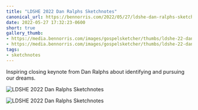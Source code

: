 ```yaml
---
title: "LDSHE 2022 Dan Ralphs Sketchnotes"
canonical_url: https://bennorris.com/2022/05/27/ldshe-dan-ralphs-sketchnotes
date: 2022-05-27 17:32:23-0600
short: true
gallery_thumb: 
- https://media.bennorris.com/images/gospelsketcher/thumbs/ldshe-22-dan-ralphs-01.jpg
- https://media.bennorris.com/images/gospelsketcher/thumbs/ldshe-22-dan-ralphs-02.jpg
tags:
- sketchnotes
---
```


Inspiring closing keynote from Dan Ralphs about identifying and pursuing our dreams.

![LDSHE 2022 Dan Ralphs Sketchnotes](https://media.bennorris.com/images/gospelsketcher/ldshe/2022/ldshe-22-dan-ralphs-01.jpg)

![LDSHE 2022 Dan Ralphs Sketchnotes](https://media.bennorris.com/images/gospelsketcher/ldshe/2022/ldshe-22-dan-ralphs-02.jpg)